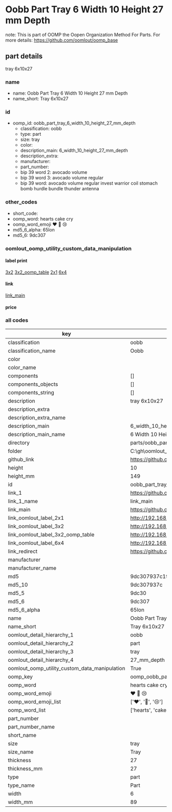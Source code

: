 # Oobb Part Tray 6 Width 10 Height 27 mm Depth  

note: This is part of OOMP the Oopen Organization Method For Parts. For more details: https://github.com/oomlout/oomp_base

##  part details
  



tray 6x10x27



### name
* name: Oobb Part Tray 6 Width 10 Height 27 mm Depth
* name_short: Tray 6x10x27 
### id
* oomp_id: oobb_part_tray_6_width_10_height_27_mm_depth
  * classification: oobb
  * type: part
  * size: tray
  * color: 
  * description_main: 6_width_10_height_27_mm_depth
  * description_extra: 
  * manufacturer: 
  * part_number: 
  * bip 39 word 2: avocado volume
  * bip 39 word 3: avocado volume regular
  * bip 39 word: avocado volume regular invest warrior coil stomach bomb hurdle bundle thunder antenna

### other_codes
* short_code: 
* oomp_word: hearts cake cry
* oomp_word_emoji :hearts: :cake: :cry:
* md5_6_alpha: 65lon
* md5_6: 9dc307






### oomlout_oomp_utility_custom_data_manipulation
#### label print
[3x2](http://192.168.1.245:1112/?label=oomp%2065lon)
[3x2_oomp_table](http://192.168.1.108:1112/?label=oomp%2065lon)
[2x1](http://192.168.1.242:1112/?label=oomp%2065lon)
[6x4](http://192.168.1.55:1112/?label=oomp%2065lon)    

#### link

[link_main](https://github.com/oomlout/oomlout_oobb_version_4_generated_parts/tree/main/navigation_oomp/oobb/part/tray/6_width_10_height_27_mm_depth/part)                              

#### price







### all codes 
| key | value |  
| --- | --- |  
| classification | oobb |  
| classification_name | Oobb |  
| color |  |  
| color_name |  |  
| components | [] |  
| components_objects | [] |  
| components_string | [] |  
| description | tray 6x10x27 |  
| description_extra |  |  
| description_extra_name |  |  
| description_main | 6_width_10_height_27_mm_depth |  
| description_main_name | 6 Width 10 Height 27 mm Depth |  
| directory | parts/oobb_part_tray_6_width_10_height_27_mm_depth |  
| folder | C:\gh\oomlout_oobb_version_4_generated_parts\parts\oobb_part_tray_6_width_10_height_27_mm_depth |  
| github_link | https://github.com/oomlout/oomlout_oomp_part_src/tree/main/parts/oobb_part_tray_6_width_10_height_27_mm_depth |  
| height | 10 |  
| height_mm | 149 |  
| id | oobb_part_tray_6_width_10_height_27_mm_depth |  
| link_1 | https://github.com/oomlout/oomlout_oobb_version_4_generated_parts/tree/main/navigation_oomp/oobb/part/tray/6_width_10_height_27_mm_depth/part |  
| link_1_name | link_main |  
| link_main | https://github.com/oomlout/oomlout_oobb_version_4_generated_parts/tree/main/navigation_oomp/oobb/part/tray/6_width_10_height_27_mm_depth/part |  
| link_oomlout_label_2x1 | http://192.168.1.242:1112/?label=oomp%2065lon |  
| link_oomlout_label_3x2 | http://192.168.1.245:1112/?label=oomp%2065lon |  
| link_oomlout_label_3x2_oomp_table | http://192.168.1.108:1112/?label=oomp%2065lon |  
| link_oomlout_label_6x4 | http://192.168.1.55:1112/?label=oomp%2065lon |  
| link_redirect | https://github.com/oomlout/oomlout_oobb_version_4_generated_parts/tree/main/parts/oobb_tray_06_10_27 |  
| manufacturer |  |  
| manufacturer_name |  |  
| md5 | 9dc307937c193ac4b57ba75f69bd707f |  
| md5_10 | 9dc307937c |  
| md5_5 | 9dc30 |  
| md5_6 | 9dc307 |  
| md5_6_alpha | 65lon |  
| name | Oobb Part Tray 6 Width 10 Height 27 mm Depth |  
| name_short | Tray 6x10x27  |  
| oomlout_detail_hierarchy_1 | oobb |  
| oomlout_detail_hierarchy_2 | part |  
| oomlout_detail_hierarchy_3 | tray |  
| oomlout_detail_hierarchy_4 | 27_mm_depth |  
| oomlout_oomp_utility_custom_data_manipulation | True |  
| oomp_key | oomp_oobb_part_tray_6_width_10_height_27_mm_depth |  
| oomp_word | hearts cake cry |  
| oomp_word_emoji | :hearts: :cake: :cry: |  
| oomp_word_emoji_list | [':hearts:', ':cake:', ':cry:'] |  
| oomp_word_list | ['hearts', 'cake', 'cry'] |  
| part_number |  |  
| part_number_name |  |  
| short_name |  |  
| size | tray |  
| size_name | Tray |  
| thickness | 27 |  
| thickness_mm | 27 |  
| type | part |  
| type_name | Part |  
| width | 6 |  
| width_mm | 89 |  
